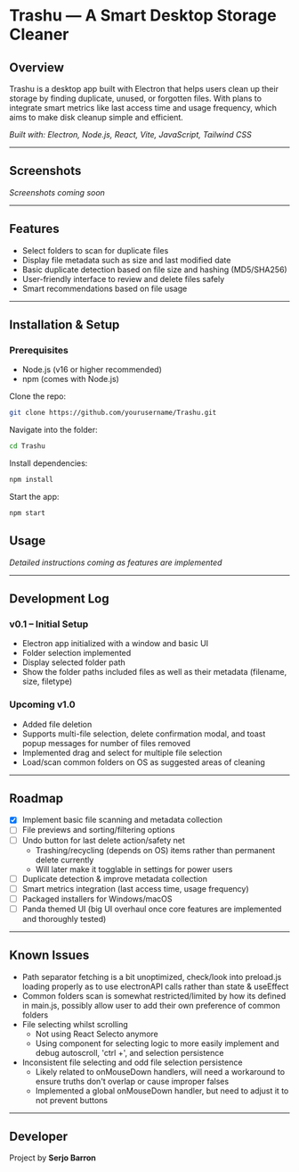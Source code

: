 # Trashu — A Smart Desktop Storage Cleaner

## Overview  
Trashu is a desktop app built with Electron that helps users clean up their storage by finding duplicate, unused, or forgotten files. With plans to integrate smart metrics like last access time and usage frequency, which aims to make disk cleanup simple and efficient.

*Built with: Electron, Node.js, React, Vite, JavaScript, Tailwind CSS*

---

## Screenshots  

*Screenshots coming soon*

---

## Features  
- Select folders to scan for duplicate files  
- Display file metadata such as size and last modified date  
- Basic duplicate detection based on file size and hashing (MD5/SHA256)
- User-friendly interface to review and delete files safely  
- Smart recommendations based on file usage  

---

## Installation & Setup  

### Prerequisites  
- Node.js (v16 or higher recommended)  
- npm (comes with Node.js)  

Clone the repo:  
```bash
git clone https://github.com/yourusername/Trashu.git
```
Navigate into the folder:
```bash
cd Trashu
```

Install dependencies:
```bash
npm install
```

Start the app:
```bash
npm start
```

## Usage

*Detailed instructions coming as features are implemented*

---

## Development Log

### **v0.1 – Initial Setup**
- Electron app initialized with a window and basic UI
- Folder selection implemented
- Display selected folder path
- Show the folder paths included files as well as their metadata (filename, size, filetype)

### **Upcoming v1.0**
- Added file deletion
- Supports multi-file selection, delete confirmation modal, and toast popup messages for number of files removed
- Implemented drag and select for multiple file selection
- Load/scan common folders on OS as suggested areas of cleaning

---

## Roadmap
- [x] Implement basic file scanning and metadata collection
- [ ] File previews and sorting/filtering options
- [ ] Undo button for last delete action/safety net
    - Trashing/recycling (depends on OS) items rather than permanent delete currently
    - Will later make it togglable in settings for power users
- [ ] Duplicate detection & improve metadata collection
- [ ] Smart metrics integration (last access time, usage frequency)
- [ ] Packaged installers for Windows/macOS
- [ ] Panda themed UI (big UI overhaul once core features are implemented and thoroughly tested)

---

## Known Issues
- Path separator fetching is a bit unoptimized, check/look into preload.js loading properly as to use electronAPI calls rather than state & useEffect
- Common folders scan is somewhat restricted/limited by how its defined in main.js, possibly allow user to add their own preference of common folders
- File selecting whilst scrolling
    - Not using React Selecto anymore
    - Using component for selecting logic to more easily implement and debug autoscroll, 'ctrl +', and selection persistence
- Inconsistent file selecting and odd file selection persistence
    - Likely related to onMouseDown handlers, will need a workaround to ensure truths don't overlap or cause improper falses
    - Implemented a global onMouseDown handler, but need to adjust it to not prevent buttons

---

## Developer

Project by **Serjo Barron**